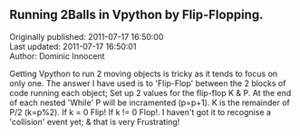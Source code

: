 ## Running 2Balls in Vpython by Flip-Flopping.  
Originally published: 2011-07-17 16:50:00  
Last updated: 2011-07-17 16:50:01  
Author: Dominic Innocent  
  
Getting Vpython to run 2 moving objects is tricky as it tends to focus on only one. The answer I have used is to 'Flip-Flop' between the 2 blocks of code running each object; Set up 2 values for the flip-flop K & P. At the end of each nested 'While' P will be incramented (p=p+1). K is the remainder of P/2 (k=p%2). If k = 0 Flip! If k != 0 Flop!. I haven't got it to recognise a 'collision' event yet; & that is very Frustrating!
